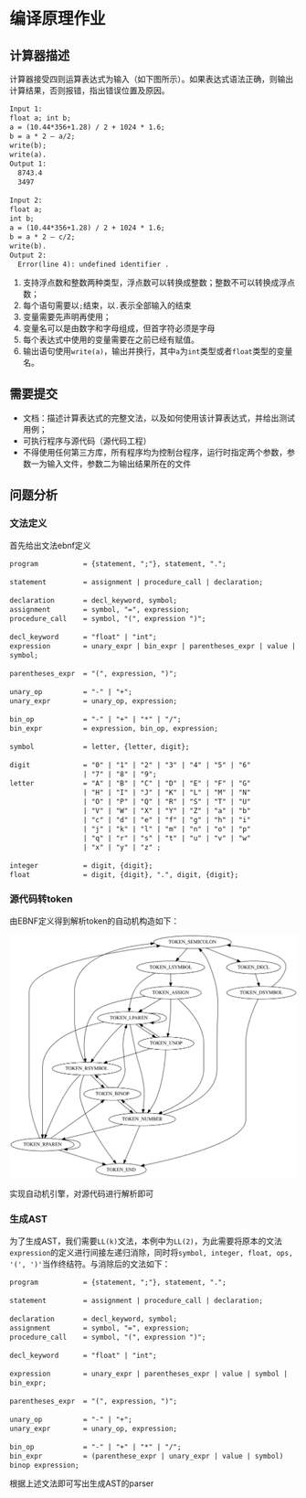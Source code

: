 # 编译原理作业

## 计算器描述

计算器接受四则运算表达式为输入（如下图所示）。如果表达式语法正确，则输出计算结果，否则报错，指出错误位置及原因。

```
Input 1:
float a; int b;
a = (10.44*356+1.28) / 2 + 1024 * 1.6;
b = a * 2 – a/2;
write(b);
write(a).
Output 1:
  8743.4
  3497

Input 2:
float a;
int b;
a = (10.44*356+1.28) / 2 + 1024 * 1.6;
b = a * 2 – c/2;
write(b).
Output 2:
  Error(line 4): undefined identifier .
```

1. 支持浮点数和整数两种类型，浮点数可以转换成整数；整数不可以转换成浮点数；
2. 每个语句需要以`;`结束，以`.`表示全部输入的结束
3. 变量需要先声明再使用；
4. 变量名可以是由数字和字母组成，但首字符必须是字母
5. 每个表达式中使用的变量需要在之前已经有赋值。
6. 输出语句使用`write(a)`，输出并换行，其中`a`为`int`类型或者`float`类型的变量名。

## 需要提交

- 文档：描述计算表达式的完整文法，以及如何使用该计算表达式，并给出测试用例；
- 可执行程序与源代码（源代码工程）
- 不得使用任何第三方库，所有程序均为控制台程序，运行时指定两个参数，参数一为输入文件，参数二为输出结果所在的文件

## 问题分析

### 文法定义

首先给出文法ebnf定义

```ebnf
program           = {statement, ";"}, statement, ".";

statement         = assignment | procedure_call | declaration;

declaration       = decl_keyword, symbol;
assignment        = symbol, "=", expression;
procedure_call    = symbol, "(", expression ")";

decl_keyword      = "float" | "int";
expression        = unary_expr | bin_expr | parentheses_expr | value | symbol;

parentheses_expr  = "(", expression, ")";

unary_op          = "-" | "+";
unary_expr        = unary_op, expression;

bin_op            = "-" | "+" | "*" | "/";
bin_expr          = expression, bin_op, expression;

symbol            = letter, {letter, digit};

digit             = "0" | "1" | "2" | "3" | "4" | "5" | "6"
                  | "7" | "8" | "9";
letter            = "A" | "B" | "C" | "D" | "E" | "F" | "G"
                  | "H" | "I" | "J" | "K" | "L" | "M" | "N"
                  | "O" | "P" | "Q" | "R" | "S" | "T" | "U"
                  | "V" | "W" | "X" | "Y" | "Z" | "a" | "b"
                  | "c" | "d" | "e" | "f" | "g" | "h" | "i"
                  | "j" | "k" | "l" | "m" | "n" | "o" | "p"
                  | "q" | "r" | "s" | "t" | "u" | "v" | "w"
                  | "x" | "y" | "z" ;
  
integer           = digit, {digit};
float             = digit, {digit}, ".", digit, {digit};
```

### 源代码转token

由EBNF定义得到解析token的自动机构造如下：

![](./resources/token_automaton.svg)

实现自动机引擎，对源代码进行解析即可

### 生成AST

为了生成AST，我们需要`LL(k)`文法，本例中为`LL(2)`，为此需要将原本的文法`expression`的定义进行间接左递归消除，同时将`symbol, integer, float, ops, '(', ')'`当作终结符。与消除后的文法如下：

```ebnf
program           = {statement, ";"}, statement, ".";

statement         = assignment | procedure_call | declaration;

declaration       = decl_keyword, symbol;
assignment        = symbol, "=", expression;
procedure_call    = symbol, "(", expression ")";

decl_keyword      = "float" | "int";

expression        = unary_expr | parentheses_expr | value | symbol | bin_expr;

parentheses_expr  = "(", expression, ")";

unary_op          = "-" | "+";
unary_expr        = unary_op, expression;

bin_op            = "-" | "+" | "*" | "/";
bin_expr          = (parenthese_expr | unary_expr | value | symbol) binop expression;
```

根据上述文法即可写出生成AST的parser

